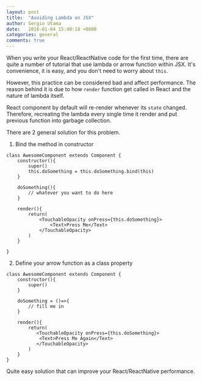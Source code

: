 ```yaml
---
layout: post
title:  "Avoiding Lambda on JSX"
author: Sergio Utama
date:   2018-01-04 15:40:18 +0800
categories: general
comments: true
---
```


When you write your React/ReactNative code for the first time, there are quite a number of tutorial that use lambda or arrow function within JSX.
It's convenience, it is easy, and you don't need to worry about `this`.

However, this practice can be considered bad and affect performance.
The reason behind it is due to how `render` function get called in React and the nature of lambda itself.

React component by default will re-render whenever its `state` changed.
Therefore, recreating the lambda every single time it render and put previous function into garbage collection.

There are 2 general solution for this problem.

1. Bind the method in constructor

```
class AwesomeComponent extends Component {
    constructor(){
        super()
        this.doSomething = this.doSomething.bind(this)
    }

    doSomething(){
        // whatever you want to do here
    }

    render(){
        return(
            <TouchableOpacity onPress={this.doSomething}>
                <Text>Press Me</Text>
            </TouchableOpacity>
        )
    }

}
```

2. Define your arrow function as a class property

```
class AwesomeComponent extends Component {
    constructor(){
        super()
    }

    doSomething = ()=>{
        // fill me in
    }

    render(){
        return(
           <TouchableOpacity onPress={this.doSomething}>
            <Text>Press Me Again</Text>
           </TouchableOpacity>
        )
    }
}

```

Quite easy solution that can improve your React/ReactNative performance.
